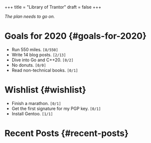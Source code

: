 +++
title = "Library of Trantor"
draft = false
+++

_The plan needs to go on._


# Goals for 2020 {#goals-for-2020}

-   Run 550 miles. <code>[8/550]</code>
-   Write 14 blog posts. <code>[2/13]</code>
-   Dive into Go and C++20. <code>[0/2]</code>
-   No donuts. <code>[0/0]</code>
-   Read non-technical books. <code>[0/1]</code>


# Wishlist {#wishlist}

-   Finish a marathon. <code>[0/1]</code>
-   Get the first signature for my PGP key. <code>[0/1]</code>
-   Install Gentoo. <code>[1/1]</code>


# Recent Posts {#recent-posts}
